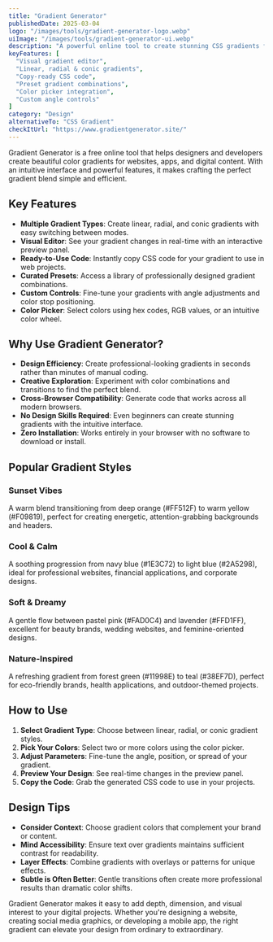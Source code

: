 ```yaml
---
title: "Gradient Generator"
publishedDate: 2025-03-04
logo: "/images/tools/gradient-generator-logo.webp"
uiImage: "/images/tools/gradient-generator-ui.webp"
description: "A powerful online tool to create stunning CSS gradients for web design, UI/UX projects, and digital content with a visual editor and ready-to-use code snippets."
keyFeatures: [
  "Visual gradient editor",
  "Linear, radial & conic gradients",
  "Copy-ready CSS code",
  "Preset gradient combinations",
  "Color picker integration",
  "Custom angle controls"
]
category: "Design"
alternativeTo: "CSS Gradient"
checkItUrl: "https://www.gradientgenerator.site/"
---
```


Gradient Generator is a free online tool that helps designers and developers create beautiful color gradients for websites, apps, and digital content. With an intuitive interface and powerful features, it makes crafting the perfect gradient blend simple and efficient.

## Key Features

- **Multiple Gradient Types**: Create linear, radial, and conic gradients with easy switching between modes.
- **Visual Editor**: See your gradient changes in real-time with an interactive preview panel.
- **Ready-to-Use Code**: Instantly copy CSS code for your gradient to use in web projects.
- **Curated Presets**: Access a library of professionally designed gradient combinations.
- **Custom Controls**: Fine-tune your gradients with angle adjustments and color stop positioning.
- **Color Picker**: Select colors using hex codes, RGB values, or an intuitive color wheel.

## Why Use Gradient Generator?

- **Design Efficiency**: Create professional-looking gradients in seconds rather than minutes of manual coding.
- **Creative Exploration**: Experiment with color combinations and transitions to find the perfect blend.
- **Cross-Browser Compatibility**: Generate code that works across all modern browsers.
- **No Design Skills Required**: Even beginners can create stunning gradients with the intuitive interface.
- **Zero Installation**: Works entirely in your browser with no software to download or install.

## Popular Gradient Styles

### Sunset Vibes
A warm blend transitioning from deep orange (#FF512F) to warm yellow (#F09819), perfect for creating energetic, attention-grabbing backgrounds and headers.

### Cool & Calm
A soothing progression from navy blue (#1E3C72) to light blue (#2A5298), ideal for professional websites, financial applications, and corporate designs.

### Soft & Dreamy
A gentle flow between pastel pink (#FAD0C4) and lavender (#FFD1FF), excellent for beauty brands, wedding websites, and feminine-oriented designs.

### Nature-Inspired
A refreshing gradient from forest green (#11998E) to teal (#38EF7D), perfect for eco-friendly brands, health applications, and outdoor-themed projects.

## How to Use

1. **Select Gradient Type**: Choose between linear, radial, or conic gradient styles.
2. **Pick Your Colors**: Select two or more colors using the color picker.
3. **Adjust Parameters**: Fine-tune the angle, position, or spread of your gradient.
4. **Preview Your Design**: See real-time changes in the preview panel.
5. **Copy the Code**: Grab the generated CSS code to use in your projects.

## Design Tips

- **Consider Context**: Choose gradient colors that complement your brand or content.
- **Mind Accessibility**: Ensure text over gradients maintains sufficient contrast for readability.
- **Layer Effects**: Combine gradients with overlays or patterns for unique effects.
- **Subtle is Often Better**: Gentle transitions often create more professional results than dramatic color shifts.

Gradient Generator makes it easy to add depth, dimension, and visual interest to your digital projects. Whether you're designing a website, creating social media graphics, or developing a mobile app, the right gradient can elevate your design from ordinary to extraordinary.
